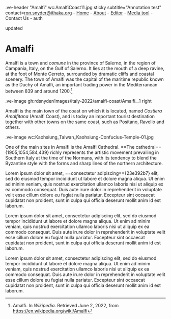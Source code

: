 .ve-header "Amalfi" wc:AmalfiCoast11.jpg sticky subtitle="Annotation test" contact=ron.snyder@ithaka.org
    - [Home](/)
    - [About](/about)
    - [Editor](/editor)
    - [Media tool](/media-tool)
    - Contact Us
    - auth

updated
# Amalfi

Amalfi is a town and _comune_ in the province of Salerno, in the region of Campania, Italy, on the Gulf of Salerno. It lies at the mouth of a deep ravine, at the foot of Monte Cerreto, surrounded by dramatic cliffs and coastal scenery. The town of Amalfi was the capital of the maritime republic known as the Duchy of Amalfi, an important trading power in the Mediterranean between 839 and around 1200.[^1]

.ve-image gh:rdsnyder/images/italy-2022/amalfi-coast/Amalfi__1 right

Amalfi is the main town of the coast on which it is located, named _Costiera Amalfitana_ (Amalfi Coast), and is today an important tourist destination together with other towns on the same coast, such as Positano, Ravello and others.

.ve-image wc:Kaohsiung_Taiwan_Kaohsiung-Confucius-Temple-01.jpg

One of the main sites in Amalfi is the Amalfi Cathedral. ==The cathedral=={1905,1054,584,439} richly represents the artistic movement prevailing in Southern Italy at the time of the Normans, with its tendency to blend the Byzantine style with the forms and sharp lines of the northern architecture.

Lorem ipsum dolor sit amet, ==consectetur adipiscing=={23e392b7} elit, sed do eiusmod tempor incididunt ut labore et dolore magna aliqua. Ut enim ad minim veniam, quis nostrud exercitation ullamco laboris nisi ut aliquip ex ea commodo consequat. Duis aute irure dolor in reprehenderit in voluptate velit esse cillum dolore eu fugiat nulla pariatur. Excepteur sint occaecat cupidatat non proident, sunt in culpa qui officia deserunt mollit anim id est laborum.

Lorem ipsum dolor sit amet, consectetur adipiscing elit, sed do eiusmod tempor incididunt ut labore et dolore magna aliqua. Ut enim ad minim veniam, quis nostrud exercitation ullamco laboris nisi ut aliquip ex ea commodo consequat. Duis aute irure dolor in reprehenderit in voluptate velit esse cillum dolore eu fugiat nulla pariatur. Excepteur sint occaecat cupidatat non proident, sunt in culpa qui officia deserunt mollit anim id est laborum.

Lorem ipsum dolor sit amet, consectetur adipiscing elit, sed do eiusmod tempor incididunt ut labore et dolore magna aliqua. Ut enim ad minim veniam, quis nostrud exercitation ullamco laboris nisi ut aliquip ex ea commodo consequat. Duis aute irure dolor in reprehenderit in voluptate velit esse cillum dolore eu fugiat nulla pariatur. Excepteur sint occaecat cupidatat non proident, sunt in culpa qui officia deserunt mollit anim id est laborum.
 
[^1]: Amalfi. In _Wikipedia_.  Retrieved June 2, 2022, from  https://en.wikipedia.org/wiki/Amalfi